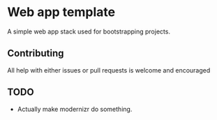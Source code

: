 # Web app template

A simple web app stack used for bootstrapping projects.

## Contributing

All help with either issues or pull requests is welcome and encouraged

## TODO

 - Actually make modernizr do something.
